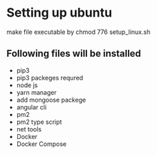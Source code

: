 # Setting up ubuntu

make file executable by chmod 776 setup_linux.sh


## Following files will be installed
* pip3
* pip3 packeges requred
* node js
* yarn manager
* add mongoose packege
* angular cli
* pm2
* pm2 type script
* net tools
* Docker
* Docker Compose
